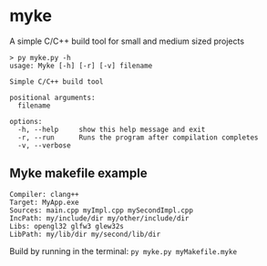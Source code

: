 # myke
A simple C/C++ build tool for small and medium sized projects

```
> py myke.py -h
usage: Myke [-h] [-r] [-v] filename

Simple C/C++ build tool

positional arguments:
  filename

options:
  -h, --help     show this help message and exit
  -r, --run      Runs the program after compilation completes
  -v, --verbose
```

## Myke makefile example
```
Compiler: clang++
Target: MyApp.exe
Sources: main.cpp myImpl.cpp mySecondImpl.cpp
IncPath: my/include/dir my/other/include/dir
Libs: opengl32 glfw3 glew32s
LibPath: my/lib/dir my/second/lib/dir
```
Build by running in the terminal: `py myke.py myMakefile.myke`
